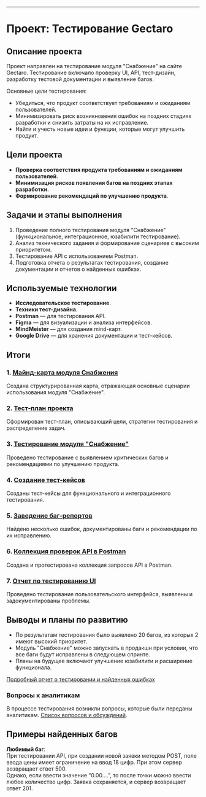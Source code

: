
---

# Проект: Тестирование Gectaro

## Описание проекта

Проект направлен на тестирование модуля "Снабжение" на сайте Gectaro. Тестирование включало проверку UI, API, тест-дизайн, разработку тестовой документации и выявление багов. 

Основные цели тестирования:
- Убедиться, что продукт соответствует требованиям и ожиданиям пользователей.
- Минимизировать риск возникновения ошибок на поздних стадиях разработки и снизить затраты на их исправление.
- Найти и учесть новые идеи и функции, которые могут улучшить продукт.

## Цели проекта

- **Проверка соответствия продукта требованиям и ожиданиям пользователей**.
- **Минимизация рисков появления багов на поздних этапах разработки**.
- **Формирование рекомендаций по улучшению продукта**.

## Задачи и этапы выполнения

1. Проведение полного тестирования модуля "Снабжение" (функциональное, интеграционное, юзабилити тестирование).
2. Анализ технического задания и формирование сценариев с высоким приоритетом.
3. Тестирование API с использованием Postman.
4. Подготовка отчета о результатах тестирования, создание документации и отчетов о найденных ошибках.

## Используемые технологии

- **Исследовательское тестирование**.
- **Техники тест-дизайна**.
- **Postman** — для тестирования API.
- **Figma** — для визуализации и анализа интерфейсов.
- **MindMeister** — для создания mind-карт.
- **Google Drive** — для хранения документации и тест-кейсов.

## Итоги

### 1. [Майнд-карта модуля Снабжения](https://www.mindmeister.com/app/map/3407873497)
Создана структурированная карта, отражающая основные сценарии использования модуля "Снабжение".

### 2. [Тест-план проекта](https://drive.google.com/file/d/1w7m2ILxtJ-8pWWMXSqnrDjp6ey_GUQi8/view?usp=drive_link)
Сформирован тест-план, описывающий цели, стратегии тестирования и распределение задач.

### 3. [Тестирование модуля "Снабжение"](https://drive.google.com/file/d/1w7m2ILxtJ-8pWWMXSqnrDjp6ey_GUQi8/view?usp=drive_link)
Проведено тестирование с выявлением критических багов и рекомендациями по улучшению продукта.

### 4. [Создание тест-кейсов](https://docs.google.com/spreadsheets/d/1-eQLblBuYFr2FHiCDdcO0I1zqNPasQ6yTu2Dk7H6p-s/edit?usp=sharing)
Созданы тест-кейсы для функционального и интеграционного тестирования.

### 5. [Заведение баг-репортов](https://docs.google.com/spreadsheets/d/1Wb2JmXw5t-qO6fBlT11lAK4fdWzfjgPe69moh31kCdU/edit?usp=sharing)
Найдено несколько ошибок, документированы баги и рекомендации по их исправлению.

### 6. [Коллекция проверок API в Postman](https://docs.google.com/spreadsheets/d/1w-8VWTNVCtFqIIjsc96ngYzDNV_TkMX6QWUR-cOSlwI/edit?usp=sharing)
Создана и протестирована коллекция запросов API в Postman.

### 7. [Отчет по тестированию UI](https://docs.google.com/spreadsheets/d/1w-8VWTNVCtFqIIjsc96ngYzDNV_TkMX6QWUR-cOSlwI/edit?usp=sharing)
Проведено тестирование пользовательского интерфейса, выявлены и задокументированы проблемы.

## Выводы и планы по развитию

- По результатам тестирования было выявлено 20 багов, из которых 2 имеют высокий приоритет.
- Модуль "Снабжение" можно запускать в продакшн при условии, что все баги будут исправлены в следующем спринте.
- Планы на будущее включают улучшение юзабилити и расширение функционала.

[Подробный отчет о тестировании и найденных ошибках](https://docs.google.com/spreadsheets/d/1gdrCrrWSMQJ0WHYKzClopP5fJJWEhcVWAnz6SPdtpdE/edit?usp=sharing)

### Вопросы к аналитикам

В процессе тестирования возникли вопросы, которые были переданы аналитикам. [Список вопросов и обсуждений](https://docs.google.com/document/d/1CLnrVMJL02DLRnDxwe7E-dang_O5pA5fhqmgIA0I7qo/edit?usp=sharing).

## Примеры найденных багов

**Любимый баг**:  
При тестировании API, при создании новой заявки методом POST, поле ввода цены имеет ограничение на ввод 18 цифр. При этом сервер возвращает ответ 500.  
Однако, если ввести значение “0.00….”, то после точки можно ввести любое количество цифр. Заявка сохраняется, и сервер возвращает ответ 201.










